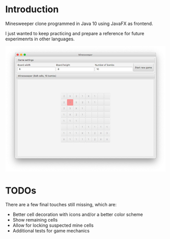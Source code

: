 # Introduction

Minesweeper clone programmed in Java 10 using JavaFX as frontend.

I just wanted to keep practicing and prepare a reference for future experimenrts in other languages.

![Screenshot](docs/screenshot.jpg)

# TODOs

There are a few final touches still missing, which are:

* Better cell decoration with icons and/or a better color scheme
* Show remaining cells
* Allow for locking suspected mine cells
* Additional tests for game mechanics

